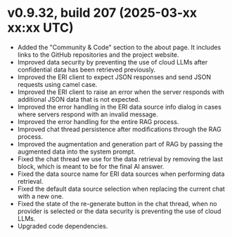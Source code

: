 ﻿# v0.9.32, build 207 (2025-03-xx xx:xx UTC)
- Added the "Community & Code" section to the about page. It includes links to the GitHub repositories and the project website.
- Improved data security by preventing the use of cloud LLMs after confidential data has been retrieved previously.
- Improved the ERI client to expect JSON responses and send JSON requests using camel case.
- Improved the ERI client to raise an error when the server responds with additional JSON data that is not expected.
- Improved the error handling in the ERI data source info dialog in cases where servers respond with an invalid message.
- Improved the error handling for the entire RAG process.
- Improved chat thread persistence after modifications through the RAG process.
- Improved the augmentation and generation part of RAG by passing the augmented data into the system prompt.
- Fixed the chat thread we use for the data retrieval by removing the last block, which is meant to be for the final AI answer.
- Fixed the data source name for ERI data sources when performing data retrieval.
- Fixed the default data source selection when replacing the current chat with a new one.
- Fixed the state of the re-generate button in the chat thread, when no provider is selected or the data security is preventing the use of cloud LLMs.
- Upgraded code dependencies.